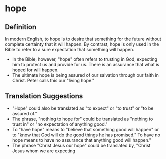 # hope

## Definition

In modern English, to hope is to desire that something for the future without complete certainty that it will happen. By contrast, hope is only used in the Bible to refer to a sure expectation that something will happen.

* In the Bible, however, "hope" often refers to trusting in God, expecting him to protect us and provide for us. There is an assurance that what is hoped for will happen.
* The ultimate hope is being assured of our salvation through our faith in Christ. Peter calls this our "living hope."


## Translation Suggestions



* "Hope" could also be translated as "to expect" or "to trust" or "to be assured of."
* The phrase, "nothing to hope for" could be translated as "nothing to trust in" or "no expectation of anything good."
* To "have hope" means to "believe that something good will happen" or to "know that God will do the good things he has promised." To have no hope means to have no assurance that anything good will happen."
* The phrase "Christ Jesus our hope" could be translated by, "Christ Jesus whom we are expecting